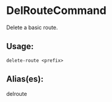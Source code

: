 # DelRouteCommand
Delete a basic route.
## Usage:
```
delete-route <prefix>
```
## Alias(es):
delroute
